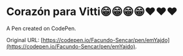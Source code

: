 # Corazón para Vitti😁😁😁😁❤️❤️❤️

A Pen created on CodePen.

Original URL: [https://codepen.io/Facundo-Sencar/pen/emYajdo](https://codepen.io/Facundo-Sencar/pen/emYajdo).

